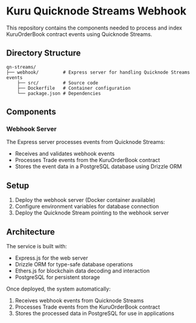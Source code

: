 # Kuru Quicknode Streams Webhook

This repository contains the components needed to process and index KuruOrderBook contract events using Quicknode Streams.

## Directory Structure

```
qn-streams/
├── webhook/         # Express server for handling Quicknode Streams events
    ├── src/         # Source code
    ├── Dockerfile   # Container configuration
    └── package.json # Dependencies
```

## Components

### Webhook Server

The Express server processes events from Quicknode Streams:
- Receives and validates webhook events
- Processes Trade events from the KuruOrderBook contract
- Stores the event data in a PostgreSQL database using Drizzle ORM

## Setup

1. Deploy the webhook server (Docker container available)
2. Configure environment variables for database connection
3. Deploy the Quicknode Stream pointing to the webhook server

## Architecture

The service is built with:
- Express.js for the web server
- Drizzle ORM for type-safe database operations
- Ethers.js for blockchain data decoding and interaction
- PostgreSQL for persistent storage

Once deployed, the system automatically:
1. Receives webhook events from Quicknode Streams
2. Processes Trade events from the KuruOrderBook contract
3. Stores the processed data in PostgreSQL for use in applications
